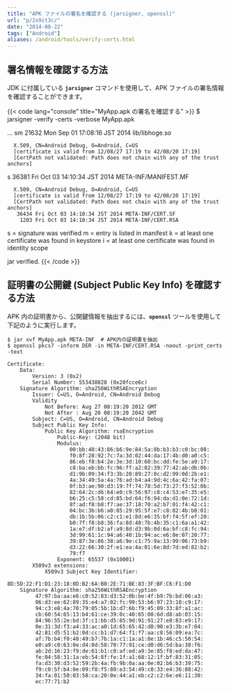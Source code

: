 ```yaml
---
title: "APK ファイルの署名を確認する (jarsigner, openssl)"
url: "p/2x9it3c/"
date: "2014-08-22"
tags: ["Android"]
aliases: /android/tools/verify-certs.html
---
```


署名情報を確認する方法
----

JDK に付属している __`jarsigner`__ コマンドを使用して、APK ファイルの署名情報を確認することができます。

{{< code lang="console" title="MyApp.apk の署名を確認する" >}}
$ jarsigner -verify -certs -verbose MyApp.apk

...
sm     21632 Mon Sep 01 17:08:16 JST 2014 lib/libhoge.so

      X.509, CN=Android Debug, O=Android, C=US
      [certificate is valid from 12/08/27 17:19 to 42/08/20 17:19]
      [CertPath not validated: Path does not chain with any of the trust anchors]

s      36381 Fri Oct 03 14:10:34 JST 2014 META-INF/MANIFEST.MF

      X.509, CN=Android Debug, O=Android, C=US
      [certificate is valid from 12/08/27 17:19 to 42/08/20 17:19]
      [CertPath not validated: Path does not chain with any of the trust anchors]
       36434 Fri Oct 03 14:10:34 JST 2014 META-INF/CERT.SF
        1203 Fri Oct 03 14:10:34 JST 2014 META-INF/CERT.RSA

  s = signature was verified
  m = entry is listed in manifest
  k = at least one certificate was found in keystore
  i = at least one certificate was found in identity scope

jar verified.
{{< /code >}}


証明書の公開鍵 (Subject Public Key Info) を確認する方法
----

APK 内の証明書から、公開鍵情報を抽出するには、__`openssl`__ ツールを使用して下記のように実行します。

```console
$ jar xvf MyApp.apk META-INF  # APK内の証明書を抽出
$ openssl pkcs7 -inform DER -in META-INF/CERT.RSA -noout -print_certs -text

Certificate:
    Data:
        Version: 3 (0x2)
        Serial Number: 553438828 (0x20fcce6c)
    Signature Algorithm: sha256WithRSAEncryption
        Issuer: C=US, O=Android, CN=Android Debug
        Validity
            Not Before: Aug 27 08:19:20 2012 GMT
            Not After : Aug 20 08:19:20 2042 GMT
        Subject: C=US, O=Android, CN=Android Debug
        Subject Public Key Info:
            Public Key Algorithm: rsaEncryption
                Public-Key: (2048 bit)
                Modulus:
                    00:bb:40:43:86:b6:9e:84:5a:8b:b3:b3:c0:bc:08:
                    f0:8f:28:92:7c:7a:3d:02:44:da:17:4b:d0:a0:c5:
                    86:eb:f8:b4:2e:3e:3d:10:60:bc:dd:fe:5e:a9:17:
                    c8:ba:eb:bb:fc:96:ff:a2:02:39:77:42:ab:db:0b:
                    d1:9b:09:34:f3:3b:20:89:27:8c:d2:99:0d:2b:e1:
                    4a:34:49:5a:4a:76:ad:b4:a4:9d:4c:6a:42:fa:07:
                    0f:b3:ae:90:d3:19:7f:74:78:5d:73:27:f3:52:0b:
                    82:64:2c:d6:64:e0:c9:56:97:c8:c4:53:e7:35:e5:
                    b6:25:c5:58:cd:85:bd:64:f6:94:da:d1:0e:72:1d:
                    8f:ad:f8:b8:f7:ae:37:18:70:a2:b7:01:f4:42:c1:
                    04:bc:3b:b6:a0:85:29:95:5f:e7:c8:82:4b:b0:01:
                    db:1b:5b:06:c2:c1:e1:8d:e6:35:bf:f4:5f:ef:20:
                    b0:7f:f8:b8:36:fa:8d:48:7b:4b:35:c1:6a:a1:42:
                    1a:e7:df:b2:af:a9:8d:d3:9b:0d:6a:bf:c8:fc:94:
                    3d:99:61:1c:94:a6:40:1b:94:ac:e6:8e:07:20:77:
                    39:87:3e:86:38:a6:9e:c1:75:9a:13:99:06:73:b9:
                    d3:22:66:30:2f:e1:ea:4a:01:6e:8d:7d:ed:82:b2:
                    79:f7
                Exponent: 65537 (0x10001)
        X509v3 extensions:
            X509v3 Subject Key Identifier:
                8D:5D:22:F1:D1:23:18:0D:B2:6A:B0:2E:71:BE:83:3F:BF:C6:F1:D0
    Signature Algorithm: sha256WithRSAEncryption
         47:97:ba:aa:e6:c0:52:83:d3:52:0b:be:4f:b9:7b:bd:06:a3:
         06:d3:ee:62:89:35:e4:a7:02:fc:99:53:b6:97:23:10:c9:17:
         94:c3:e8:4a:70:79:05:5b:1b:d7:6b:f9:45:09:33:8f:a1:ac:
         cb:60:54:65:13:b4:61:ce:39:0c:40:65:08:6d:d8:ab:03:15:
         84:96:55:2e:bd:3f:c1:bb:d5:85:9d:91:91:27:e8:83:e9:17:
         0e:31:3d:f3:a4:33:ac:a0:1d:65:65:42:d8:90:e3:3b:e7:04:
         42:81:d5:51:b2:0d:cc:b1:d7:64:f1:f7:aa:c8:56:09:ea:7c:
         af:7b:b4:f0:48:49:b7:7b:1a:c1:1a:a1:8e:1b:46:c5:50:54:
         e0:a9:c0:63:0e:d4:8d:58:70:77:91:ce:d0:d6:5d:ba:38:f6:
         ab:2d:16:23:f9:de:61:b1:c0:af:ed:a9:3e:85:f8:ed:da:47:
         fe:04:58:31:1a:eb:54:8f:fe:1f:a1:68:12:1f:bf:83:31:05:
         fa:d3:30:d3:52:59:2b:4a:fb:9b:0a:aa:0e:02:b6:b3:39:75:
         f9:c0:5f:b4:0e:09:f8:f5:80:e3:54:49:c0:33:e4:36:88:42:
         34:fa:01:50:03:58:ca:20:0e:44:a1:eb:c2:c2:6e:e6:11:30:
         ec:77:71:b2
```

